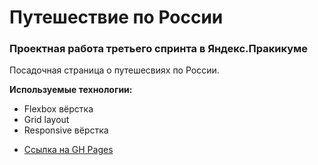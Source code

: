 # Путешествие по России

### Проектная работа третьего спринта в Яндекс.Пракикуме

Посадочная страница о путешесвиях по России.

**Используемые технологии:**
  - Flexbox вёрстка
  - Grid layout
  - Responsive вёрстка

* [Ссылка на GH Pages](https://badstandup.github.io/russian-travel/index.html)
